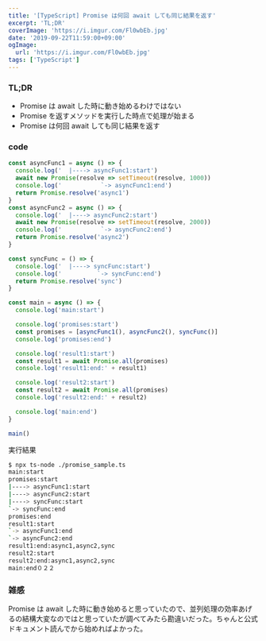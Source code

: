```yaml
---
title: '[TypeScript] Promise は何回 await しても同じ結果を返す'
excerpt: 'TL;DR'
coverImage: 'https://i.imgur.com/Fl0wbEb.jpg'
date: '2019-09-22T11:59:00+09:00'
ogImage:
  url: 'https://i.imgur.com/Fl0wbEb.jpg'
tags: ['TypeScript']
---
```


### TL;DR

*   Promise は await した時に動き始めるわけではない
*   Promise を返すメソッドを実行した時点で処理が始まる
*   Promise は何回 await しても同じ結果を返す

### code

```ts
const asyncFunc1 = async () => {
  console.log('  |----> asyncFunc1:start')
  await new Promise(resolve => setTimeout(resolve, 1000))
  console.log('           `-> asyncFunc1:end')
  return Promise.resolve('async1')
}
const asyncFunc2 = async () => {
  console.log('  |----> asyncFunc2:start')
  await new Promise(resolve => setTimeout(resolve, 2000))
  console.log('           `-> asyncFunc2:end')
  return Promise.resolve('async2')
}

const syncFunc = () => {
  console.log('  |----> syncFunc:start')
  console.log('          `-> syncFunc:end')
  return Promise.resolve('sync')
}

const main = async () => {
  console.log('main:start')

  console.log('promises:start')
  const promises = [asyncFunc1(), asyncFunc2(), syncFunc()]
  console.log('promises:end')

  console.log('result1:start')
  const result1 = await Promise.all(promises)
  console.log('result1:end:' + result1)

  console.log('result2:start')
  const result2 = await Promise.all(promises)
  console.log('result2:end:' + result2)

  console.log('main:end')
}

main()
```

実行結果

```bash
$ npx ts-node ./promise_sample.ts  
main:start  
promises:start  
|----> asyncFunc1:start  
|----> asyncFunc2:start  
|----> syncFunc:start  
`-> syncFunc:end  
promises:end  
result1:start  
`-> asyncFunc1:end  
`-> asyncFunc2:end  
result1:end:async1,async2,sync  
result2:start  
result2:end:async1,async2,sync  
main:end０２２
```

### 雑感

Promise は await した時に動き始めると思っていたので、並列処理の効率あげるの結構大変なのではと思っていたが調べてみたら勘違いだった。ちゃんと公式ドキュメント読んでから始めればよかった。